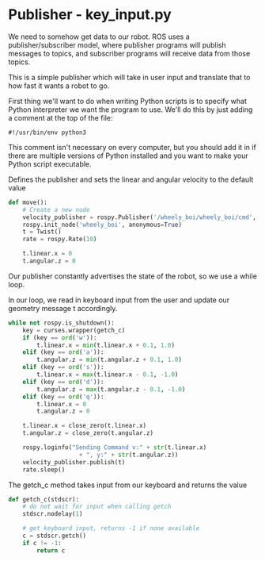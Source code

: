 # Publisher - key_input.py

We need to somehow get data to our robot. ROS uses a publisher/subscriber model, where publisher
programs will publish messages to topics, and subscriber programs will receive data from those topics.

This is a simple publisher which will take in user input and translate that to how fast it wants a robot to go.

First thing we'll want to do when writing Python scripts is to specify what Python interpreter we want the program to use. We'll do this by just adding a comment at the top of the file:
```
#!/usr/bin/env python3
```
This comment isn't necessary on every computer, but you should add it in if there are multiple versions of Python installed and you want to make your Python script executable.


Defines the publisher and sets the linear and angular velocity to the default value
```Python
def move():
    # Create a new node
    velocity_publisher = rospy.Publisher('/wheely_boi/wheely_boi/cmd', Twist, queue_size=10)
    rospy.init_node('wheely_boi', anonymous=True)
    t = Twist()
    rate = rospy.Rate(10)

    t.linear.x = 0
    t.angular.z = 0
```

Our publisher constantly advertises the state of the robot, so we use a while loop.

In our loop, we read in keyboard input from the user and update our geometry message t accordingly.
```Python
while not rospy.is_shutdown():
    key = curses.wrapper(getch_c)
    if (key == ord('w')):
        t.linear.x = min(t.linear.x + 0.1, 1.0)
    elif (key == ord('a')):
        t.angular.z = min(t.angular.z + 0.1, 1.0)
    elif (key == ord('s')):
        t.linear.x = max(t.linear.x - 0.1, -1.0)
    elif (key == ord('d')):
        t.angular.z = max(t.angular.z - 0.1, -1.0)
    elif (key == ord('q')):
        t.linear.x = 0
        t.angular.z = 0

    t.linear.x = close_zero(t.linear.x)
    t.angular.z = close_zero(t.angular.z)

    rospy.loginfo("Sending Command v:" + str(t.linear.x)
                    + ", y:" + str(t.angular.z))
    velocity_publisher.publish(t)
    rate.sleep()
```


The getch_c method takes input from our keyboard and returns the value
```Python
def getch_c(stdscr):
    # do not wait for input when calling getch
    stdscr.nodelay(1)

    # get keyboard input, returns -1 if none available
    c = stdscr.getch()
    if c != -1:
        return c
```
